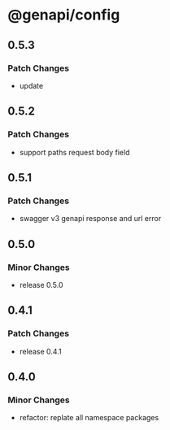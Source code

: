 # @genapi/config

## 0.5.3

### Patch Changes

- update

## 0.5.2

### Patch Changes

- support paths request body field

## 0.5.1

### Patch Changes

- swagger v3 genapi response and url error

## 0.5.0

### Minor Changes

- release 0.5.0

## 0.4.1

### Patch Changes

- release 0.4.1

## 0.4.0

### Minor Changes

- refactor: replate all namespace packages
